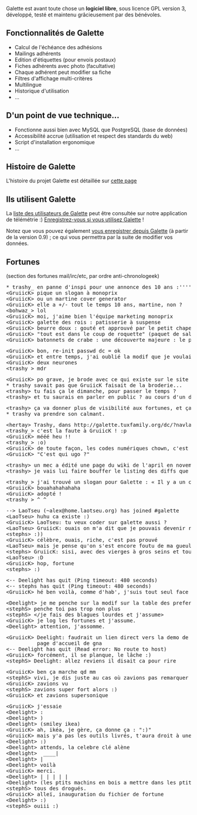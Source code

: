 Galette est avant toute chose un **logiciel libre**, sous licence GPL version 3, développé, testé et maintenu grâcieusement par des bénévoles.

## Fonctionnalités de Galette

* Calcul de l'échéance des adhésions
* Mailings adhérents
* Edition d'étiquettes (pour envois postaux)
* Fiches adhérents avec photo (facultative)
* Chaque adhérent peut modifier sa fiche
* Filtres d'affichage multi-critères
* Multilingue
* Historique d'utilisation
* ...

## D'un point de vue technique...

* Fonctionne aussi bien avec MySQL que PostgreSQL (base de données)
* Accessibilité accrue (utilisation et respect des standards du web)
* Script d'installation ergonomique
* ...

## Histoire de Galette

L'histoire du projet Galette est détaillée sur <a href="{{ site.baseurl }}/historique">cette page</a>

## Ils utilisent Galette

La <a href="https://telemetry.galette.eu/reference" hreflang="en">liste des utilisateurs de Galette</a> peut être consultée sur notre application de télémétrie :)
<a href="http://telemetry.odysseus.x-tnd.be/reference?showmodal" hreflang="en">Enregistrez-vous si vous utilisez Galette</a> !

Notez que vous pouvez également <a href="http://galette.readthedocs.io/fr/develop/usermanual/generalites.html#telemetrie" hreflang="fr">vous enregistrer depuis Galette</a> (à partir de la version 0.9) ; ce qui vous permettra par la suite de modifier vos données.

## Fortunes

(section des fortunes mail/irc/etc, par ordre anti-chronologeek)

<pre>
* trashy_ en panne d'inspi pour une annonce des 10 ans :'''''(
&lt;GruiicK&gt; pique un slogan à monoprix
&lt;GruiicK&gt; ou un martine cover generator
&lt;GruiicK&gt; elle a +/- tout le temps 10 ans, martine, non ?
&lt;bohwaz_&gt; lol
&lt;GruiicK&gt; moi, j'aime bien l'équipe marketing monoprix
&lt;GruiicK&gt; galette des rois : patisserie à suspense
&lt;GruiicK&gt; beurre doux : gouté et approuvé par le petit chaperon rouge
&lt;GruiicK&gt; &quot;tout est dans le coup de roquette&quot; (paquet de salade fragmentée, roquette)
&lt;GruiicK&gt; batonnets de crabe : une découverte majeure : le poisson-frite !
</pre>

<pre>
&lt;GruiicK&gt; bon, re-init passwd dc = ok
&lt;GruiicK&gt; et entre temps, j'ai oublié la modif que je voulais faire...
&lt;GruiicK&gt; deux neurones
&lt;trashy_&gt; mdr
</pre>

<pre>
&lt;GruiicK&gt; po grave, je brode avec ce qui existe sur le site de galette :)
* trashy savait pas que GruiicK faisait de la broderie...
&lt;trashy&gt; tu fais ça le dimanche, pour passer le temps ?
&lt;trashy&gt; et tu saurais en parler en public ? au cours d'un dîner par exemple ?
</pre>

<pre>
&lt;trashy&gt; ça va donner plus de visibilité aux fortunes, et ça, c'est hyper cool : on va pouvoir dire plein d'âneries :o]
* trashy va prendre son calmant.
</pre>

<pre>
&lt;hertay&gt; Trashy, dans http://galette.tuxfamily.org/dc/?navlang=fr c'est toujours la 0755 qui est en téléchargement (lien) ;-)
&lt;trashy_&gt; c'est la faute à GruiicK ! :p
&lt;GruiicK&gt; mééé heu !!
&lt;trashy_&gt; :o)
&lt;GruiicK&gt; de toute façon, les codes numériques chown, c'est source d'erreur, il faut utiliser la convention ugo.
&lt;GruiicK&gt; &quot;C'est qui ugo ?&quot;
</pre>

<pre>
&lt;trashy&gt; un mec a édité une page du wiki de l'april en novembre pour spécifier que Galette n'était plus développé...
&lt;trashy&gt; je vais lui faire bouffer le listing des diffs que j'ai commité en novembre tiens ; ça lui apprendra. 
</pre>

<pre>
&lt;trashy_&gt; j'ai trouvé un slogan pour Galette : « Il y a un champ dynamique pour cela. » © :D
&lt;GruiicK&gt; bouahahahahaha
&lt;GruiicK&gt; adopté !
&lt;trashy_&gt; ^_^
</pre>

<pre>
--&gt; LaoTseu (~alex@home.laotseu.org) has joined #galette
&lt;LaoTseu&gt; huhu ca existe :)
&lt;GruiicK&gt; LaoTseu: tu veux coder sur galette aussi ?
&lt;LaoTseu&gt; GruiicK: ouais on m'a dit que je pouvais devenir riche et celebre :)
&lt;stephs&gt; :))
&lt;GruiicK&gt; célèbre, ouais, riche, c'est pas prouvé
&lt;LaoTseu&gt; mais je pense qu'on s'est encore foutu de ma gueule
&lt;stephs&gt; GruiicK: sisi, avec des vierges à gros seins et tout et tout
&lt;LaoTseu&gt; :D
&lt;GruiicK&gt; hop, fortune
&lt;stephs&gt; :)
</pre>

<pre>
&lt;-- Deelight has quit (Ping timeout: 480 seconds)
&lt;-- stephs has quit (Ping timeout: 480 seconds)
&lt;GruiicK&gt; hé ben voilà, comme d'hab', j'suis tout seul face à la meute...
</pre>

<pre>
&lt;Deelight&gt; je me penche sur la modif sur la table des preferences
&lt;stephS&gt; penche toi pas trop non plus
&lt;stephS&gt; &lt;/je fais des blagues lourdes et j'assume&gt;
&lt;GruiicK&gt; je log les fortunes et j'assume.
&lt;Deelight&gt; attention, j'assomme.
</pre>

<pre>
&lt;GruiicK&gt; Deelight: faudrait un lien direct vers la demo de galette sur la
          page d'accueil de gna
&lt;-- Deelight has quit (Read error: No route to host)
&lt;GruiicK&gt; forcément, il se planque, le lâche :)
&lt;stephS&gt; Deelight: allez reviens il disait ca pour rire
</pre>

<pre>
&lt;GruiicK&gt; ben ça marche qd mm
&lt;stephS&gt; vivi, je dis juste au cas où zavions pas remarquer
&lt;GruiicK&gt; zavions vu
&lt;stephS&gt; zavions super fort alors :)
&lt;GruiicK&gt; et zavions supersonique
</pre>

<pre>
&lt;GruiicK&gt; j'essaie
&lt;Deelight&gt; :
&lt;Deelight&gt; )
&lt;Deelight&gt; (smiley ikea)
&lt;GruiicK&gt; ah, ikéa, je gère, ça donne ça : &quot;:)&quot;
&lt;GruiicK&gt; mais y'a pas les outils livrés, t'aura droit à une réclamation
&lt;Deelight&gt; :)
&lt;Deelight&gt; attends, la celebre clé alène
&lt;Deelight&gt;  ____|
&lt;Deelight&gt; |
&lt;Deelight&gt; voilà
&lt;GruiicK&gt; merci.
&lt;Deelight&gt; | | | | |
&lt;Deelight&gt; (les ptits machins en bois a mettre dans les ptits trous)
&lt;stephS&gt; tous des drogués.
&lt;GruiicK&gt; alleï, inauguration du fichier de fortune
&lt;Deelight&gt; :)
&lt;stephS&gt; ouiii :)
</pre>
